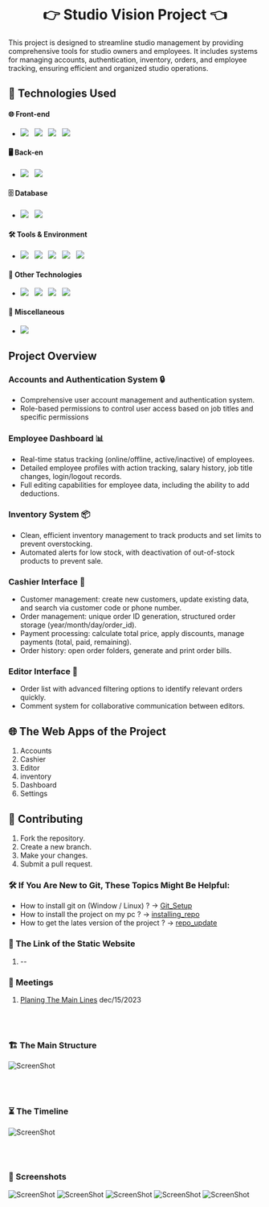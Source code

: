 <h1 align="center">👉 Studio Vision Project 👈</h1>
This project is designed to streamline studio management by providing comprehensive tools for studio owners and employees. It includes systems for managing accounts, authentication, inventory, orders, and employee tracking, ensuring efficient and organized studio operations.


## 🚀 Technologies Used

#### 🌐 Front-end
- <img src="https://img.shields.io/badge/Language-HTML-%23e34f26"> &nbsp; <img src="https://img.shields.io/badge/Language-CSS-%23002561">  &nbsp; <img src="https://img.shields.io/badge/Language-JavaScript-yellow">  &nbsp; <img src="https://img.shields.io/badge/Framework-Bootstrap-%23563d7c">

#### 🖥️ Back-en
- <img src="https://img.shields.io/badge/Language-Python-%234584b6">  &nbsp; <img src="https://img.shields.io/badge/Framework-Django-%23092e20">

#### 🗄️ Database
- <img src="https://img.shields.io/badge/Database-MySQL-%2300758f">  &nbsp; <img src="https://img.shields.io/badge/Database-PostgreSQL-%23336791">

#### 🛠️ Tools & Environment
- <img src="https://img.shields.io/badge/Tools-Git-%23c9510c">  &nbsp; <img src="https://img.shields.io/badge/Tools-VS%20Code-%2314acf2">  &nbsp; <img src="https://img.shields.io/badge/OS-Arch%20Linux-blue">  &nbsp; <img src="https://img.shields.io/badge/OS-Windows-blueviolet">  &nbsp; <img src="https://img.shields.io/badge/Containerization-Docker-blue">

#### 🔧 Other Technologies
- <img src="https://img.shields.io/badge/Tailwind%20CSS-blue">  &nbsp; <img src="https://img.shields.io/badge/HTMX-%23e34f26">  &nbsp; <img src="https://img.shields.io/badge/Hyperscript-orange">  &nbsp; <img src="https://img.shields.io/badge/Alpine.js-green">

#### 🤖 Miscellaneous
- <img src="https://img.shields.io/badge/ChatGPT-blue">

## Project Overview

### Accounts and Authentication System 🔒
- Comprehensive user account management and authentication system.
- Role-based permissions to control user access based on job titles and specific permissions

### Employee Dashboard 📊
- Real-time status tracking (online/offline, active/inactive) of employees.
- Detailed employee profiles with action tracking, salary history, job title changes, login/logout records.
- Full editing capabilities for employee data, including the ability to add deductions.

### Inventory System 📦
- Clean, efficient inventory management to track products and set limits to prevent overstocking.
- Automated alerts for low stock, with deactivation of out-of-stock products to prevent sale.
  
### Cashier Interface 🛒
- Customer management: create new customers, update existing data, and search via customer code or phone number.
- Order management: unique order ID generation, structured order storage (year/month/day/order_id).
- Payment processing: calculate total price, apply discounts, manage payments (total, paid, remaining).
- Order history: open order folders, generate and print order bills.

### Editor Interface 📝
- Order list with advanced filtering options to identify relevant orders quickly.
- Comment system for collaborative communication between editors.

## 🌐 The Web Apps of the Project
1. Accounts
2. Cashier
3. Editor
4. inventory
5. Dashboard
6. Settings

## 🤝 Contributing 
1. Fork the repository.
2. Create a new branch.
3. Make your changes.
4. Submit a pull request.

### 🛠 If You Are New to Git, These Topics Might Be Helpful:
- How to install git on (Window / Linux) ? 
    -> [Git_Setup](needs/Git_setup.md)
- How to install the project on my pc ?
    -> [installing_repo](needs/installing-repo.md)
- How to get the lates version of the project ?
    -> [repo_update](needs/repo-update.md)

### 🔗 The Link of the Static Website
1. --
### 📅 Meetings
1. [Planing The Main Lines](Meetings/13-Mar.md) dec/15/2023

<br><br>

### 🏗️ The Main Structure 
![ScreenShot](./images/28-Mar/main_structure.png)

<br><br>

### ⏳ The Timeline
![ScreenShot](./images/28-Mar/time_line.png)

<br><br>

### 📸 Screenshots
![ScreenShot](./images/23-Mar/screen_01.png)
![ScreenShot](./images/23-Mar/screen_02.png)
![ScreenShot](./images/23-Mar/screen_03.png)
![ScreenShot](./images/23-Mar/screen_04.png)
![ScreenShot](./images/23-Mar/screen_05.png)
